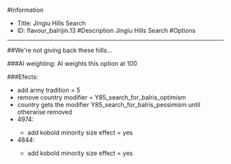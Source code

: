 #Information
 - Title: Jingiu Hills Search
 - ID: flavour_balrijin.13
#Description
Jingiu Hills Search
#Options

___
##We're not giving back these hills...

###AI weighting:
AI weights this option at 100


###Efects:<ul><li>add army tradition = 5</li><li>remove country modifier = Y85_search_for_balris_optimism</li><li>country gets the modifier Y85_search_for_balris_pessimism until otherwise removed</li><li>4974:</li><ul><li>add kobold minority size effect = yes</li></ul><li>4844:</li><ul><li>add kobold minority size effect = yes</li></ul></ul>
